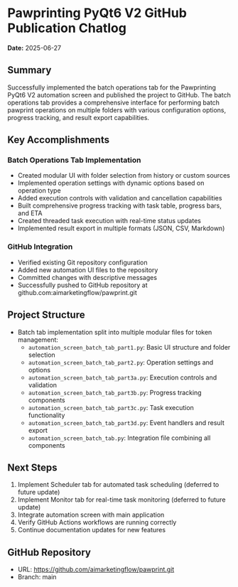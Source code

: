 # Pawprinting PyQt6 V2 GitHub Publication Chatlog

**Date:** 2025-06-27

## Summary
Successfully implemented the batch operations tab for the Pawprinting PyQt6 V2 automation screen and published the project to GitHub. The batch operations tab provides a comprehensive interface for performing batch pawprint operations on multiple folders with various configuration options, progress tracking, and result export capabilities.

## Key Accomplishments

### Batch Operations Tab Implementation
- Created modular UI with folder selection from history or custom sources
- Implemented operation settings with dynamic options based on operation type
- Added execution controls with validation and cancellation capabilities
- Built comprehensive progress tracking with task table, progress bars, and ETA
- Created threaded task execution with real-time status updates
- Implemented result export in multiple formats (JSON, CSV, Markdown)

### GitHub Integration
- Verified existing Git repository configuration
- Added new automation UI files to the repository
- Committed changes with descriptive messages
- Successfully pushed to GitHub repository at github.com:aimarketingflow/pawprint.git

## Project Structure
- Batch tab implementation split into multiple modular files for token management:
  - `automation_screen_batch_tab_part1.py`: Basic UI structure and folder selection
  - `automation_screen_batch_tab_part2.py`: Operation settings and options
  - `automation_screen_batch_tab_part3a.py`: Execution controls and validation
  - `automation_screen_batch_tab_part3b.py`: Progress tracking components
  - `automation_screen_batch_tab_part3c.py`: Task execution functionality
  - `automation_screen_batch_tab_part3d.py`: Event handlers and result export
  - `automation_screen_batch_tab.py`: Integration file combining all components

## Next Steps
1. Implement Scheduler tab for automated task scheduling (deferred to future update)
2. Implement Monitor tab for real-time task monitoring (deferred to future update)
3. Integrate automation screen with main application
4. Verify GitHub Actions workflows are running correctly
5. Continue documentation updates for new features

## GitHub Repository
- URL: https://github.com/aimarketingflow/pawprint.git
- Branch: main
